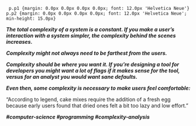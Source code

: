      p.p1 {margin: 0.0px 0.0px 0.0px 0.0px; font: 12.0px 'Helvetica Neue'} p.p2 {margin: 0.0px 0.0px 0.0px 0.0px; font: 12.0px 'Helvetica Neue'; min-height: 15.0px} 

**_The total complexity of a system is a constant. If you make a user’s interaction with a system simpler, the complexity behind the scenes increases._**

  

**_Complexity might not always need to be farthest from the users._**

**_Complexity should be where you want it. If you’re designing a tool for developers you might want a lot of flags if it makes sense for the tool, versus for an analyst you would want sane defaults._** 

  

**_Even then, some complexity is necessary to make users feel comfortable:_**

“According to legend, cake mixes require the addition of a fresh egg because early users found that dried ones felt a bit too lazy and low effort.”

  

**_#computer-science #programming #complexity-analysis_**